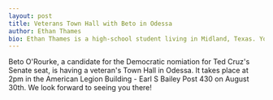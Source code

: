 ```yaml
---
layout: post
title: Veterans Town Hall with Beto in Odessa
author: Ethan Thames
bio: Ethan Thames is a high-school student living in Midland, Texas. You can follow him on Twitter @ethandthames. Any opinions expressed in this article are those of the author.
---
```


Beto O'Rourke, a candidate for the Democratic nomiation for Ted Cruz's Senate seat, is having a veteran's Town Hall in Odessa. It takes place at 2pm in the American Legion Building - Earl S Bailey Post 430 on August 30th. We look forward to seeing you there!
